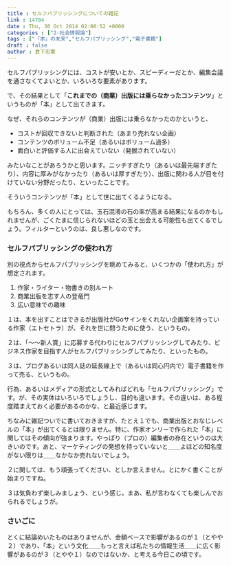 ```yaml
---
title : セルフパブリッシングについての雑記
link : 14704
date : Thu, 30 Oct 2014 02:06:52 +0000
categories : ["2-社会情報論"]
tags : ["「本」の未来","セルフパブリッシング","電子書籍"]
draft : false
author : 倉下忠憲
---
```


セルフパブリッシングには、コストが安いとか、スピーディーだとか、編集会議を通さなくてよいとか、いろいろな要素があります。

で、その結果として「<strong>これまでの（商業）出版には乗らなかったコンテンツ</strong>」というものが「本」として出てきます。

なぜ、それらのコンテンツが（商業）出版には乗らなかったのかというと、

<ul>
<li>コストが回収できないと判断された（あまり売れない企画）</li>
<li>コンテンツのボリューム不足（あるいはボリューム過多）</li>
<li>面白いと評価する人に出会えていない（発掘されていない）</li>
</ul>

みたいなことがあろうかと思います。ニッチすぎたり（あるいは最先端すぎたり）、内容に厚みがなかったり（あるいは厚すぎたり）、出版に関わる人が目を付けていない分野だったり、といったことです。

そういうコンテンツが「本」として世に出てくるようになる。

もちろん、多くの人にとっては、玉石混淆の石の率が高まる結果になるのかもしれませんが、ごくたまに信じられないほどの玉と出会える可能性も出てくるでしょう。フィルターというのは、良し悪しなのです。

<H3>セルフパブリッシングの使われ方</H3>

別の視点からセルフパブリッシングを眺めてみると、いくつかの「使われ方」が想定されます。

<ol>
<li>作家・ライター・物書きの別ルート</li>
<li>商業出版を志す人の登竜門</li>
<li>広い意味での趣味</li>
</ol>

１は、本を出すことはできるが出版社がGoサインをくれない企画案を持っている作家（エトセトラ）が、それを世に問うために使う、というもの。

２は、「〜〜新人賞」に応募する代わりにセルフパブリッシングしてみたり、ビジネス作家を目指す人がセルフパブリッシングしてみたり、といったもの。

３は、ブログあるいは同人誌の延長線上で（あるいは同心円内で）電子書籍を作って売る、というもの。

行為、あるいはメディアの形式としてみればどれも「セルフパブリッシング」です。が、その実体はいろいろでしょうし、目的も違います。その違いは、ある程度踏まえておく必要があるのかな、と最近感じます。

ちなみに雑記ついでに書いておきますが、たとえ１でも、商業出版とおなじレベルの「本」が出てくるとは限りません。特に、作家オンリーで作られた「本」に関してはその傾向が強まります。やっぱり（プロの）編集者の存在というのは大きいのです。あと、マーケティングの発想を持っていないと＿＿よほどの知名度がない限りは＿＿なかなか売れないでしょう。

２に関しては、もう頑張ってください、としか言えません。とにかく書くことが始まりですね。

３は気負わず楽しみましょう、という感じ。まあ、私が言わなくても楽しんでおられるでしょうが。

<H3>さいごに</H3>

とくに結論めいたものはありませんが、金額ベースで影響があるのが１（とやや２）であり、「本」という文化＿＿もっと言えば私たちの情報生活＿＿に広く影響があるのが３（とやや１）なのではないか、と考える今日この頃です。

